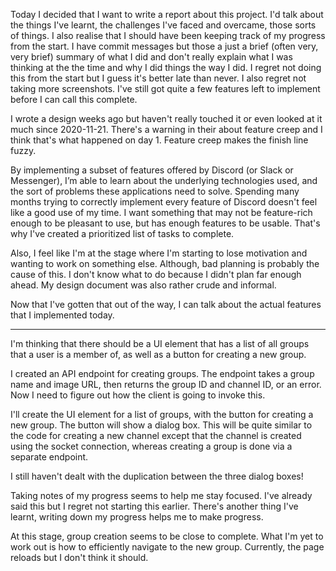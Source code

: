 Today I decided that I want to write a report about this project. I'd talk about
the things I've learnt, the challenges I've faced and overcame, those sorts of
things. I also realise that I should have been keeping track of my progress from
the start. I have commit messages but those a just a brief (often very, very
brief) summary of what I did and don't really explain what I was thinking at the
the time and why I did things the way I did. I regret not doing this from the
start but I guess it's better late than never. I also regret not taking more
screenshots. I've still got quite a few features left to implement before I can
call this complete.

I wrote a design weeks ago but haven't really touched it or even looked at it
much since 2020-11-21. There's a warning in their about feature creep and I
think that's what happened on day 1. Feature creep makes the finish line fuzzy.

By implementing a subset of features offered by Discord (or Slack or Messenger),
I’m able to learn about the underlying technologies used, and the sort of
problems  these applications need to solve. Spending many months trying to
correctly implement every feature of Discord doesn't feel like a good use of my
time. I want something that may not be feature-rich enough to be pleasant to
use, but has enough features to be usable. That's why I've created a prioritized
list of tasks to complete.

Also, I feel like I'm at the stage where I'm starting to lose motivation and
wanting to work on something else. Although, bad planning is probably the cause
of this. I don't know what to do because I didn't plan far enough ahead. My
design document was also rather crude and informal.

Now that I've gotten that out of the way, I can talk about the actual features
that I implemented today.

---

I'm thinking that there should be a UI element that has a list of all groups
that a user is a member of, as well as a button for creating a new group.

I created an API endpoint for creating groups. The endpoint takes a group name
and image URL, then returns the group ID and channel ID, or an error. Now I need
to figure out how the client is going to invoke this.

I'll create the UI element for a list of groups, with the button for creating
a new group. The button will show a dialog box. This will be quite similar to
the code for creating a new channel except that the channel is created using the
socket connection, whereas creating a group is done via a separate endpoint.

I still haven't dealt with the duplication between the three dialog boxes!

Taking notes of my progress seems to help me stay focused. I've already said
this but I regret not starting this earlier. There's another thing I've learnt,
writing down my progress helps me to make progress.

At this stage, group creation seems to be close to complete. What I'm yet to
work out is how to efficiently navigate to the new group. Currently, the page
reloads but I don't think it should.
